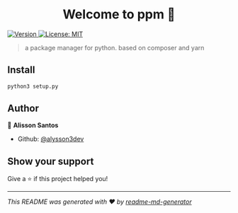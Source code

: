 <h1 align="center">Welcome to ppm 👋</h1>
<p>
  <a href="https://www.npmjs.com/package/ppm" target="_blank">
    <img alt="Version" src="https://img.shields.io/npm/v/ppm.svg">
  </a>
  <a href="#" target="_blank">
    <img alt="License: MIT" src="https://img.shields.io/badge/License-MIT-yellow.svg" />
  </a>
</p>

> a package manager for python. based on composer and yarn

## Install

```sh
python3 setup.py
```

## Author

👤 **Alisson Santos**

* Github: [@alysson3dev](https://github.com/alysson3dev)

## Show your support

Give a ⭐️ if this project helped you!

***
_This README was generated with ❤️ by [readme-md-generator](https://github.com/kefranabg/readme-md-generator)_